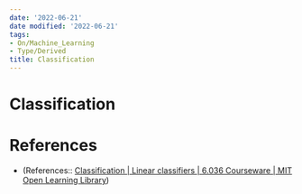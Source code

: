 ```yaml
---
date: '2022-06-21'
date modified: '2022-06-21'
tags:
- On/Machine_Learning
- Type/Derived
title: Classification
---
```


# Classification
# References
- (References:: [Classification | Linear classifiers | 6.036 Courseware | MIT Open Learning Library](https://openlearninglibrary.mit.edu/courses/course-v1:MITx+6.036+1T2019/courseware/Week1/linear_classifiers/?activate_block_id=block-v1%3AMITx%2B6.036%2B1T2019%2Btype%40sequential%2Bblock%40linear_classifiers))
